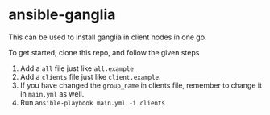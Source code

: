 # ansible-ganglia
This can be used to install ganglia in client nodes in one go.

To get started, clone this repo, and follow the given steps

1. Add a `all` file just like `all.example`
2. Add a `clients` file just like `client.example`.
3. If you have changed the `group_name` in clients file, remember to change it in `main.yml` as well.
4. Run `ansible-playbook main.yml -i clients`
